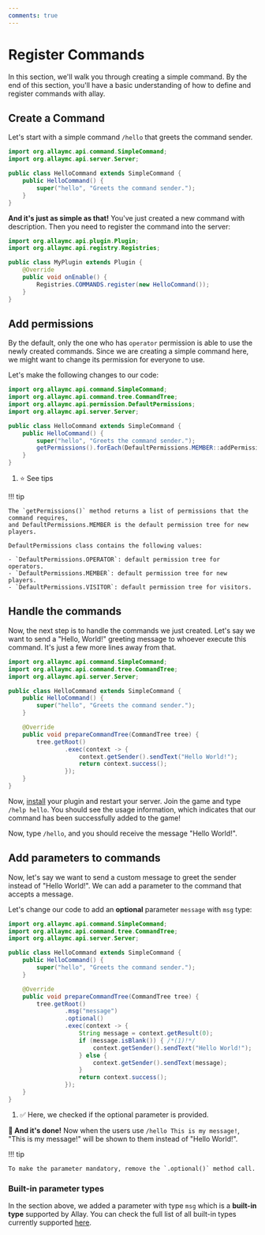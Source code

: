```yaml
---
comments: true
---
```


# Register Commands

In this section, we'll walk you through creating a simple command. By the end of this section, you'll have
a basic understanding of how to define and register commands with allay.

## Create a Command

Let's start with a simple command `/hello` that greets the command sender.

```java linenums="1"
import org.allaymc.api.command.SimpleCommand;
import org.allaymc.api.server.Server;

public class HelloCommand extends SimpleCommand {
    public HelloCommand() {
        super("hello", "Greets the command sender.");
    }
}
```

**And it's just as simple as that!** You've just created a new command with description.
Then you need to register the command into the server:

```java linenums="1" hl_lines="7"
import org.allaymc.api.plugin.Plugin;
import org.allaymc.api.registry.Registries;

public class MyPlugin extends Plugin {
    @Override
    public void onEnable() {
        Registries.COMMANDS.register(new HelloCommand());
    }
}
```

## Add permissions

By the default, only the one who has `operator` permission is able to use the newly created commands.
Since we are creating a simple command here, we might want to change its permission for everyone to use.

Let's make the following changes to our code:

```java linenums="1" hl_lines="9"
import org.allaymc.api.command.SimpleCommand;
import org.allaymc.api.command.tree.CommandTree;
import org.allaymc.api.permission.DefaultPermissions;
import org.allaymc.api.server.Server;

public class HelloCommand extends SimpleCommand {
    public HelloCommand() {
        super("hello", "Greets the command sender.");
        getPermissions().forEach(DefaultPermissions.MEMBER::addPermission); /*(1)!*/
    }
}
```

1. :star: See tips

!!! tip

    The `getPermissions()` method returns a list of permissions that the command requires, 
    and DefaultPermissions.MEMBER is the default permission tree for new players.

    DefaultPermissions class contains the following values:

    - `DefaultPermissions.OPERATOR`: default permission tree for operators.
    - `DefaultPermissions.MEMBER`: default permission tree for new players.
    - `DefaultPermissions.VISITOR`: default permission tree for visitors.

## Handle the commands

Now, the next step is to handle the commands we just created. Let's say we want to send a "Hello, World!" greeting
message to whoever execute this command. It's just a few more lines away from that.

```java linenums="1" hl_lines="10-17"
import org.allaymc.api.command.SimpleCommand;
import org.allaymc.api.command.tree.CommandTree;
import org.allaymc.api.server.Server;

public class HelloCommand extends SimpleCommand {
    public HelloCommand() {
        super("hello", "Greets the command sender.");
    }

    @Override
    public void prepareCommandTree(CommandTree tree) {
        tree.getRoot()
                .exec(context -> {
                    context.getSender().sendText("Hello World!");
                    return context.success();
                });
    }
}
```

Now, [install](create-your-first-plugin#build-and-install-your-plugin) your plugin and restart your server. Join the game and type `/help hello`. You should see the usage
information, which indicates that our command has been successfully added to the game!

Now, type `/hello`, and you should receive the message "Hello World!".

## Add parameters to commands

Now, let's say we want to send a custom message to greet the sender instead of "Hello World!".
We can add a parameter to the command that accepts a message.

Let's change our code to add an **optional** parameter `message` with `msg` type:

```java linenums="1" hl_lines="13-14 16-21"
import org.allaymc.api.command.SimpleCommand;
import org.allaymc.api.command.tree.CommandTree;
import org.allaymc.api.server.Server;

public class HelloCommand extends SimpleCommand {
    public HelloCommand() {
        super("hello", "Greets the command sender.");
    }

    @Override
    public void prepareCommandTree(CommandTree tree) {
        tree.getRoot()
                .msg("message")
                .optional()
                .exec(context -> {
                    String message = context.getResult(0);
                    if (message.isBlank()) { /*(1)!*/
                        context.getSender().sendText("Hello World!");
                    } else {
                        context.getSender().sendText(message);
                    }
                    return context.success();
                });
    }
}
```

1.  :white_check_mark: Here, we checked if the optional parameter is provided.

**:partying_face:  And it's done!** Now when the users use `/hello This is my message!`, "This is my message!" will
be shown to them instead of "Hello World!".

!!! tip

    To make the parameter mandatory, remove the `.optional()` method call.

### Built-in parameter types

In the section above, we added a parameter with type `msg` which is a **built-in type** supported by Allay.
You can check the full list of all built-in types currently supported [here](https://github.com/AllayMC/Allay/blob/master/api/src/main/java/org/allaymc/api/command/tree/CommandNodeFactory.java).